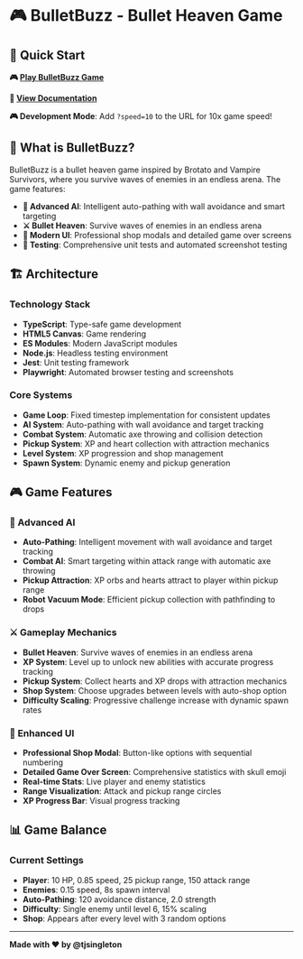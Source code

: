 # 🎮 BulletBuzz - Bullet Heaven Game

## 🚀 Quick Start

**🎮 [Play BulletBuzz Game](https://tjsingleton.github.io/bulletbuzz/game/)**

**📖 [View Documentation](https://tjsingleton.github.io/bulletbuzz/)**

**🎮 Development Mode**: Add `?speed=10` to the URL for 10x game speed!

## 🎯 What is BulletBuzz?

BulletBuzz is a bullet heaven game inspired by Brotato and Vampire Survivors, where you survive waves of enemies in an endless arena. The game features:

- **🧠 Advanced AI**: Intelligent auto-pathing with wall avoidance and smart targeting
- **⚔️ Bullet Heaven**: Survive waves of enemies in an endless arena
- **🎨 Modern UI**: Professional shop modals and detailed game over screens
- **🧪 Testing**: Comprehensive unit tests and automated screenshot testing

## 🏗️ Architecture

### Technology Stack

- **TypeScript**: Type-safe game development
- **HTML5 Canvas**: Game rendering
- **ES Modules**: Modern JavaScript modules
- **Node.js**: Headless testing environment
- **Jest**: Unit testing framework
- **Playwright**: Automated browser testing and screenshots

### Core Systems

- **Game Loop**: Fixed timestep implementation for consistent updates
- **AI System**: Auto-pathing with wall avoidance and target tracking
- **Combat System**: Automatic axe throwing and collision detection
- **Pickup System**: XP and heart collection with attraction mechanics
- **Level System**: XP progression and shop management
- **Spawn System**: Dynamic enemy and pickup generation

## 🎮 Game Features

### 🧠 Advanced AI

- **Auto-Pathing**: Intelligent movement with wall avoidance and target tracking
- **Combat AI**: Smart targeting within attack range with automatic axe throwing
- **Pickup Attraction**: XP orbs and hearts attract to player within pickup range
- **Robot Vacuum Mode**: Efficient pickup collection with pathfinding to drops

### ⚔️ Gameplay Mechanics

- **Bullet Heaven**: Survive waves of enemies in an endless arena
- **XP System**: Level up to unlock new abilities with accurate progress tracking
- **Pickup System**: Collect hearts and XP drops with attraction mechanics
- **Shop System**: Choose upgrades between levels with auto-shop option
- **Difficulty Scaling**: Progressive challenge increase with dynamic spawn rates

### 🎨 Enhanced UI

- **Professional Shop Modal**: Button-like options with sequential numbering
- **Detailed Game Over Screen**: Comprehensive statistics with skull emoji
- **Real-time Stats**: Live player and enemy statistics
- **Range Visualization**: Attack and pickup range circles
- **XP Progress Bar**: Visual progress tracking

## 📊 Game Balance

### Current Settings

- **Player**: 10 HP, 0.85 speed, 25 pickup range, 150 attack range
- **Enemies**: 0.15 speed, 8s spawn interval
- **Auto-Pathing**: 120 avoidance distance, 2.0 strength
- **Difficulty**: Single enemy until level 6, 15% scaling
- **Shop**: Appears after every level with 3 random options

---

**Made with ❤️ by @tjsingleton** 